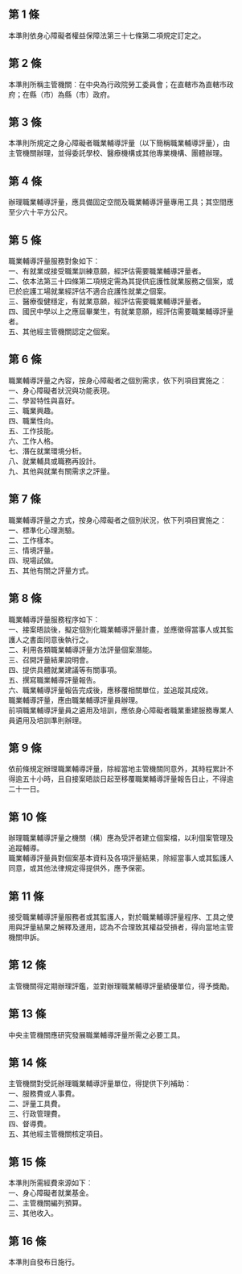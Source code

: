 第 1 條
-------
本準則依身心障礙者權益保障法第三十七條第二項規定訂定之。

第 2 條
-------
本準則所稱主管機關︰在中央為行政院勞工委員會；在直轄市為直轄市政  
府；在縣（市）為縣（市）政府。

第 3 條
-------
本準則所規定之身心障礙者職業輔導評量（以下簡稱職業輔導評量），由  
主管機關辦理，並得委託學校、醫療機構或其他專業機構、團體辦理。

第 4 條
-------
辦理職業輔導評量，應具備固定空間及職業輔導評量專用工具；其空間應  
至少六十平方公尺。

第 5 條
-------
職業輔導評量服務對象如下︰  
一、有就業或接受職業訓練意願，經評估需要職業輔導評量者。  
二、依本法第三十四條第二項規定需為其提供庇護性就業服務之個案，或  
    已於庇護工場就業經評估不適合庇護性就業之個案。  
三、醫療復健穩定，有就業意願，經評估需要職業輔導評量者。  
四、國民中學以上之應屆畢業生，有就業意願，經評估需要職業輔導評量  
    者。  
五、其他經主管機關認定之個案。

第 6 條
-------
職業輔導評量之內容，按身心障礙者之個別需求，依下列項目實施之︰  
一、身心障礙者狀況與功能表現。  
二、學習特性與喜好。  
三、職業興趣。  
四、職業性向。  
五、工作技能。  
六、工作人格。  
七、潛在就業環境分析。  
八、就業輔具或職務再設計。  
九、其他與就業有關需求之評量。

第 7 條
-------
職業輔導評量之方式，按身心障礙者之個別狀況，依下列項目實施之︰  
一、標準化心理測驗。  
二、工作樣本。  
三、情境評量。  
四、現場試做。  
五、其他有關之評量方式。

第 8 條
-------
職業輔導評量服務程序如下︰  
一、接案晤談後，擬定個別化職業輔導評量計畫，並應徵得當事人或其監  
    護人之書面同意後執行之。  
二、利用各類職業輔導評量方法評量個案潛能。  
三、召開評量結果說明會。  
四、提供具體就業建議等有關事項。  
五、撰寫職業輔導評量報告。  
六、職業輔導評量報告完成後，應移覆相關單位，並追蹤其成效。  
職業輔導評量，應由職業輔導評量員辦理。  
前項職業輔導評量員之遴用及培訓，應依身心障礙者職業重建服務專業人  
員遴用及培訓準則辦理。

第 9 條
-------
依前條規定辦理職業輔導評量，除經當地主管機關同意外，其時程累計不  
得逾五十小時，且自接案晤談日起至移覆職業輔導評量報告日止，不得逾  
二十一日。

第 10 條
--------
辦理職業輔導評量之機關（構）應為受評者建立個案檔，以利個案管理及  
追蹤輔導。  
職業輔導評量員對個案基本資料及各項評量結果，除經當事人或其監護人  
同意，或其他法律規定得提供外，應予保密。

第 11 條
--------
接受職業輔導評量服務者或其監護人，對於職業輔導評量程序、工具之使  
用與評量結果之解釋及運用，認為不合理致其權益受損者，得向當地主管  
機關申訴。

第 12 條
--------
主管機關得定期辦理評鑑，並對辦理職業輔導評量績優單位，得予獎勵。

第 13 條
--------
中央主管機關應研究發展職業輔導評量所需之必要工具。

第 14 條
--------
主管機關對受託辦理職業輔導評量單位，得提供下列補助︰  
一、服務費或人事費。  
二、評量工具費。  
三、行政管理費。  
四、督導費。  
五、其他經主管機關核定項目。

第 15 條
--------
本準則所需經費來源如下︰  
一、身心障礙者就業基金。  
二、主管機關編列預算。  
三、其他收入。

第 16 條
--------
本準則自發布日施行。

